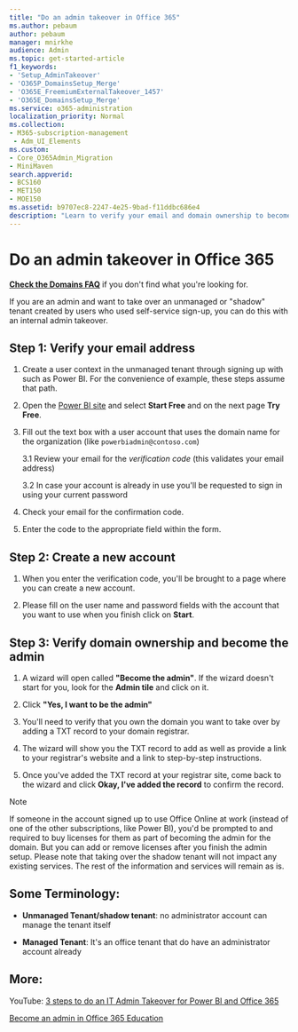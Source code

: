```yaml
---
title: "Do an admin takeover in Office 365"
ms.author: pebaum
author: pebaum
manager: mnirkhe
audience: Admin
ms.topic: get-started-article
f1_keywords:
- 'Setup_AdminTakeover'
- 'O365P_DomainsSetup_Merge'
- 'O365E_FreemiumExternalTakeover_1457'
- 'O365E_DomainsSetup_Merge'
ms.service: o365-administration
localization_priority: Normal
ms.collection: 
- M365-subscription-management 
 - Adm_UI_Elements
ms.custom:
- Core_O365Admin_Migration
- MiniMaven
search.appverid:
- BCS160
- MET150
- MOE150
ms.assetid: b9707ec8-2247-4e25-9bad-f11ddbc686e4
description: "Learn to verify your email and domain ownership to become the admin."
---
```


# Do an admin takeover in Office 365

 **[Check the Domains FAQ](../setup/domains-faq.md)** if you don't find what you're looking for. 

If you are an admin and want to take over an unmanaged or "shadow" tenant created by users who used self-service sign-up, you can do this with an internal admin takeover.
  
## Step 1: Verify your email address

1. Create a user context in the unmanaged tenant through signing up with such as Power BI. For the convenience of example, these steps assume that path.

2. Open the [Power BI site](https://powerbi.com) and select **Start Free** and on the next page **Try Free**. 

3. Fill out the text box with a user account that uses the domain name for the organization (like `powerbiadmin@contoso.com`)

    3.1 Review your email for the *verification code* (this validates your email address)

    3.2 In case your account is already in use you'll be requested to sign in using your current password

4. Check your email for the confirmation code.

5. Enter the code to the appropriate field within the form.
    
## Step 2: Create a new account

1. When you enter the verification code, you'll be brought to a page where you can create a new account. 
    
2. Please fill on the user name and password fields with the account that you want to use when you finish click on **Start**. 
    
## Step 3: Verify domain ownership and become the admin

1. A wizard will open called **"Become the admin"**. If the wizard doesn't start for you, look for the **Admin tile** and click on it. 
    
2. Click **"Yes, I want to be the admin"**
    
3. You'll need to verify that you own the domain you want to take over by adding a TXT record to your domain registrar.
    
1. The wizard will show you the TXT record to add as well as provide a link to your registrar's website and a link to step-by-step instructions.
    
2. Once you've added the TXT record at your registrar site, come back to the wizard and click **Okay, I've added the record** to confirm the record.
    
> [!NOTE]
> If someone in the account signed up to use Office Online at work (instead of one of the other subscriptions, like Power BI), you'd be prompted to and required to buy licenses for them as part of becoming the admin for the domain. But you can add or remove licenses after you finish the admin setup. 
Please note that taking over the shadow tenant will not impact any existing services. The rest of the information and services will remain as is.
  
## Some Terminology:

- **Unmanaged Tenant/shadow tenant**: no administrator account can manage the tenant itself

- **Managed Tenant**:    It's an office tenant that do have an administrator account already


## More:

YouTube: [3 steps to do an IT Admin Takeover for Power BI and Office 365](https://www.youtube.com/watch?v=xt5EsrQBZZk)
  
[Become an admin in Office 365 Education](https://go.microsoft.com/fwlink/?LinkId=512141)
  

